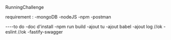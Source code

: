RunningChallenge

requirement :
-mongoDB
-nodeJS
-npm
-postman

----to do
-doc d'install
-npm run build
-ajout tu
-ajout babel
-ajout log  //ok
-eslint    //ok
-fastify-swagger